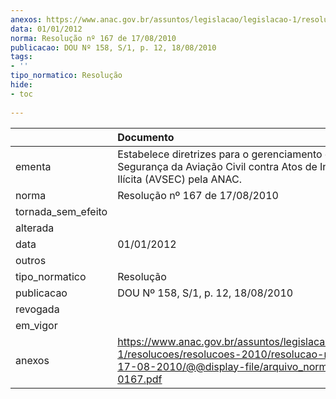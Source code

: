 ```yaml
---
anexos: https://www.anac.gov.br/assuntos/legislacao/legislacao-1/resolucoes/resolucoes-2010/resolucao-no-167-de-17-08-2010/@@display-file/arquivo_norma/A2010-0167.pdf
data: 01/01/2012
norma: Resolução nº 167 de 17/08/2010
publicacao: DOU Nº 158, S/1, p. 12, 18/08/2010
tags:
- ''
tipo_normatico: Resolução
hide: 
- toc 
 
---
```


|                    | Documento                                                                                                                                                      |
|:-------------------|:---------------------------------------------------------------------------------------------------------------------------------------------------------------|
| ementa             | Estabelece diretrizes para o gerenciamento de risco à Segurança da Aviação Civil contra Atos de Interferência Ilícita (AVSEC) pela ANAC.                       |
| norma              | Resolução nº 167 de 17/08/2010                                                                                                                                 |
| tornada_sem_efeito |                                                                                                                                                                |
| alterada           |                                                                                                                                                                |
| data               | 01/01/2012                                                                                                                                                     |
| outros             |                                                                                                                                                                |
| tipo_normatico     | Resolução                                                                                                                                                      |
| publicacao         | DOU Nº 158, S/1, p. 12, 18/08/2010                                                                                                                             |
| revogada           |                                                                                                                                                                |
| em_vigor           |                                                                                                                                                                |
| anexos             | https://www.anac.gov.br/assuntos/legislacao/legislacao-1/resolucoes/resolucoes-2010/resolucao-no-167-de-17-08-2010/@@display-file/arquivo_norma/A2010-0167.pdf |